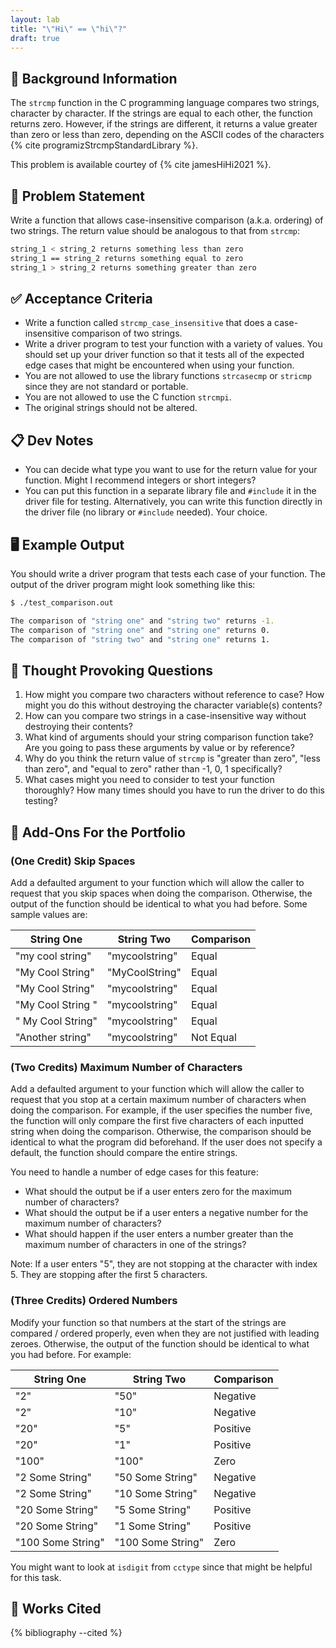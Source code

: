 ```yaml
---
layout: lab
title: "\"Hi\" == \"hi\"?"
draft: true
---
```


## 🔖 Background Information

The `strcmp` function in the C programming language compares two strings, character by character. If the strings are equal to each other, the function returns zero. However, if the strings are different, it returns a value greater than zero or less than zero, depending on the ASCII codes of the characters {% cite programizStrcmpStandardLibrary %}.

This problem is available courtey of {% cite jamesHiHi2021 %}.

## 🎯 Problem Statement

Write a function that allows case-insensitive comparison (a.k.a. ordering) of two strings. The return value should be analogous to that from `strcmp`:

```bash
string_1 < string_2 returns something less than zero
string_1 == string_2 returns something equal to zero
string_1 > string_2 returns something greater than zero
```

## ✅ Acceptance Criteria

* Write a function called `strcmp_case_insensitive` that does a case-insensitive comparison of two strings.
* Write a driver program to test your function with a variety of values. You should set up your driver function so that it tests all of the expected edge cases that might be encountered when using your function.
* You are not allowed to use the library functions `strcasecmp` or `stricmp` since they are not standard or portable.
* You are not allowed to use the C function `strcmpi`.
* The original strings should not be altered.

## 📋 Dev Notes

* You can decide what type you want to use for the return value for your function. Might I recommend integers or short integers?
* You can put this function in a separate library file and `#include` it in the driver file for testing. Alternatively, you can write this function directly in the driver file (no library or `#include` needed). Your choice.

## 🖥️ Example Output

You should write a driver program that tests each case of your function. The output of the driver program might look something like this:

```bash
$ ./test_comparison.out

The comparison of "string one" and "string two" returns -1.
The comparison of "string one" and "string one" returns 0.
The comparison of "string two" and "string one" returns 1.
```

## 📝 Thought Provoking Questions

1. How might you compare two characters without reference to case? How might you do this without destroying the character variable(s) contents?
2. How can you compare two strings in a case-insensitive way without destroying their contents?
3. What kind of arguments should your string comparison function take? Are you going to pass these arguments by value or by reference?
4. Why do you think the return value of `strcmp` is "greater than zero", "less than zero", and "equal to zero" rather than -1, 0, 1 specifically?
5. What cases might you need to consider to test your function thoroughly? How many times should you have to run the driver to do this testing?

## 💼 Add-Ons For the Portfolio

### (One Credit) Skip Spaces

Add a defaulted argument to your function which will allow the caller to request that you skip spaces when doing the comparison. Otherwise, the output of the function should be identical to what you had before. Some sample values are:

| String One | String Two | Comparison |
|------------|------------|------------|
| "my cool string" | "mycoolstring" | Equal |
| "My Cool String" | "MyCoolString" | Equal |
| "My Cool String" | "mycoolstring" | Equal |
| "My Cool String " | "mycoolstring" | Equal |
| " My Cool String" | "mycoolstring" | Equal |
| "Another string" | "mycoolstring" | Not Equal |

### (Two Credits) Maximum Number of Characters

Add a defaulted argument to your function which will allow the caller to request that you stop at a certain maximum number of characters when doing the comparison. For example, if the user specifies the number five, the function will only compare the first five characters of each inputted string when doing the comparison. Otherwise, the comparison should be identical to what the program did beforehand. If the user does not specify a default, the function should compare the entire strings.

You need to handle a number of edge cases for this feature:

* What should the output be if a user enters zero for the maximum number of characters?
* What should the output be if a user enters a negative number for the maximum number of characters?
* What should happen if the user enters a number greater than the maximum number of characters in one of the strings?

Note: If a user enters "5", they are not stopping at the character with index 5. They are stopping after the first 5 characters.

### (Three Credits) Ordered Numbers

Modify your function so that numbers at the start of the strings are compared / ordered properly, even when they are not justified with leading zeroes. Otherwise, the output of the function should be identical to what you had before. For example:

| String One | String Two | Comparison |
|------------|------------|------------|
| "2" | "50" | Negative |
| "2" | "10" | Negative |
| "20" | "5" | Positive |
| "20" | "1" | Positive |
| "100" | "100" | Zero |
| "2 Some String" | "50 Some String" | Negative |
| "2 Some String" | "10 Some String" | Negative |
| "20 Some String" | "5 Some String" | Positive |
| "20 Some String" | "1 Some String" | Positive |
| "100 Some String" | "100 Some String" | Zero |

You might want to look at `isdigit` from `cctype` since that might be helpful for this task.

## 📘 Works Cited

{% bibliography --cited %}
